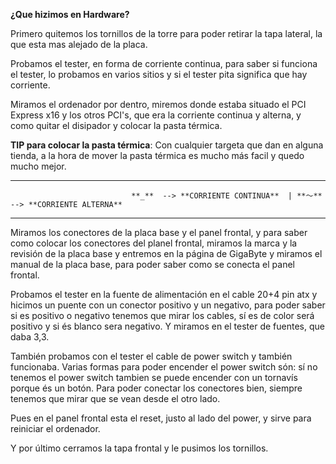**¿Que hizimos en Hardware?**

Primero quitemos los tornillos de la torre para poder retirar la tapa lateral, la que esta mas alejado de la placa.

Probamos el tester, en forma de corriente continua, para saber si funciona el tester, lo probamos en varios sitios y si el tester pita significa que hay corriente.

Miramos el ordenador por dentro, miremos donde estaba situado el PCI Express x16 y los otros PCI's, que era la corriente continua y alterna, y como quitar el disipador y colocar la pasta térmica.

**TIP para colocar la pasta térmica**: Con cualquier targeta que dan en alguna tienda, a la hora de mover la pasta térmica es mucho más facil y quedo mucho mejor.



 -----------------------------------------------------------------------                                   
                               **_**  --> **CORRIENTE CONTINUA**  | **～**  --> **CORRIENTE ALTERNA**
 
 
 -----------------------------------------------------------------------



Miramos los conectores de la placa base y el panel frontal, y para saber como colocar los conectores del planel frontal, miramos la marca y la revisión de la placa base y entremos en la página de GigaByte y miramos el manual de la placa base, para poder saber como se conecta el panel frontal.

Probamos el tester en la fuente de alimentación en el cable 20+4 pin atx y hicimos un puente con un conector positivo y un negativo, para poder saber si es positivo o negativo tenemos que mirar los cables, sí es de color será positivo y si és blanco sera negativo. Y miramos en el tester de fuentes, que daba 3,3.

También probamos con el tester el cable de power switch y también funcionaba. Varias formas para poder encender el power switch són: sí no tenemos el power switch tambien se puede encender con un tornavís porque és un botón. Para poder conectar los conectores bien, siempre tenemos que mirar que se vean desde el otro lado.

Pues en el panel frontal esta el reset, justo al lado del power, y sirve para reiniciar el ordenador.

Y por último cerramos la tapa frontal y le pusimos los tornillos.
